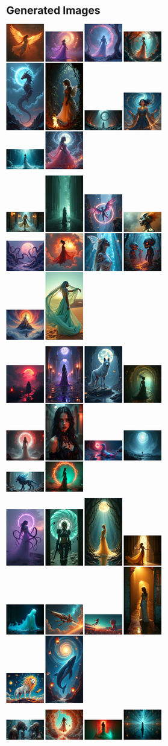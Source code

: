 # Generated Images



<img src="2025_07_22_01.png" width="100"/> <img src="2025_07_22_02.png" width="100"/> <img src="2025_07_22_03.png" width="100"/> <img src="2025_07_22_04.png" width="100"/> <img src="2025_07_22_05.png" width="100"/> <img src="2025_07_22_06.png" width="100"/> <img src="2025_07_22_07.png" width="100"/> <img src="2025_07_22_08.png" width="100"/> <img src="2025_07_22_09.png" width="100"/> <img src="2025_07_22_10.png" width="100"/>

<img src="2025_07_22_11.png" width="100"/> <img src="2025_07_22_12.png" width="100"/> <img src="2025_07_22_13.png" width="100"/> <img src="2025_07_22_14.png" width="100"/> <img src="2025_07_22_15.png" width="100"/> <img src="2025_07_22_16.png" width="100"/> <img src="2025_07_22_17.png" width="100"/> <img src="2025_07_22_18.png" width="100"/> <img src="2025_07_22_19.png" width="100"/> <img src="2025_07_22_20.png" width="100"/>

<img src="2025_07_22_21.png" width="100"/> <img src="2025_07_22_22.png" width="100"/> <img src="2025_07_22_23.png" width="100"/> <img src="2025_07_22_24.png" width="100"/> <img src="2025_07_22_25.png" width="100"/> <img src="2025_07_22_26.png" width="100"/> <img src="2025_07_22_27.png" width="100"/> <img src="2025_07_22_28.png" width="100"/> <img src="2025_07_22_29.png" width="100"/> <img src="2025_07_22_30.png" width="100"/>

<img src="2025_07_22_31.png" width="100"/> <img src="2025_07_22_32.png" width="100"/> <img src="2025_07_22_33.png" width="100"/> <img src="2025_07_22_34.png" width="100"/> <img src="2025_07_22_35.png" width="100"/> <img src="2025_07_22_36.png" width="100"/> <img src="2025_07_22_37.png" width="100"/> <img src="2025_07_22_38.png" width="100"/> <img src="2025_07_22_39.png" width="100"/> <img src="2025_07_22_40.png" width="100"/>

<img src="2025_07_22_41.png" width="100"/> <img src="2025_07_22_42.png" width="100"/> <img src="2025_07_22_43.png" width="100"/> <img src="2025_07_22_44.png" width="100"/>